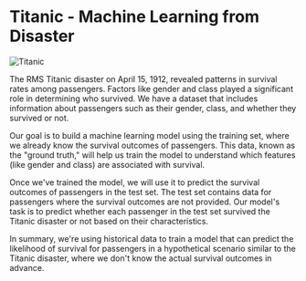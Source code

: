 # Titanic - Machine Learning from Disaster

![Titanic](https://github.com/RavulakolluNarender/Exploratory_Data_Analysis_Terrorism/assets/45638226/c5f1e280-664b-4ade-981a-a994c14cffae)

The RMS Titanic disaster on April 15, 1912, revealed patterns in survival rates among passengers. Factors like gender and class played a significant role in determining who survived. We have a dataset that includes information about passengers such as their gender, class, and whether they survived or not.

Our goal is to build a machine learning model using the training set, where we already know the survival outcomes of passengers. This data, known as the "ground truth," will help us train the model to understand which features (like gender and class) are associated with survival.

Once we've trained the model, we will use it to predict the survival outcomes of passengers in the test set. The test set contains data for passengers where the survival outcomes are not provided. Our model's task is to predict whether each passenger in the test set survived the Titanic disaster or not based on their characteristics.

In summary, we're using historical data to train a model that can predict the likelihood of survival for passengers in a hypothetical scenario similar to the Titanic disaster, where we don't know the actual survival outcomes in advance.
